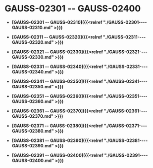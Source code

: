 # GAUSS-02301 -- GAUSS-02400<a name="ZH-CN_TOPIC_0302072905"></a>

-   **[GAUSS-02301 -- GAUSS-02310]({{<relref "./GAUSS-02301----GAUSS-02310.md" >}})**

-   **[GAUSS-02311 -- GAUSS-02320]({{<relref "./GAUSS-02311----GAUSS-02320.md" >}})**

-   **[GAUSS-02321 -- GAUSS-02330]({{<relref "./GAUSS-02321----GAUSS-02330.md" >}})**

-   **[GAUSS-02331 -- GAUSS-02340]({{<relref "./GAUSS-02331----GAUSS-02340.md" >}})**

-   **[GAUSS-02341 -- GAUSS-02350]({{<relref "./GAUSS-02341----GAUSS-02350.md" >}})**

-   **[GAUSS-02351 -- GAUSS-02360]({{<relref "./GAUSS-02351----GAUSS-02360.md" >}})**

-   **[GAUSS-02361 -- GAUSS-02370]({{<relref "./GAUSS-02361----GAUSS-02370.md" >}})**

-   **[GAUSS-02371 -- GAUSS-02380]({{<relref "./GAUSS-02371----GAUSS-02380.md" >}})**

-   **[GAUSS-02381 -- GAUSS-02390]({{<relref "./GAUSS-02381----GAUSS-02390.md" >}})**

-   **[GAUSS-02391 -- GAUSS-02400]({{<relref "./GAUSS-02391----GAUSS-02400.md" >}})**
